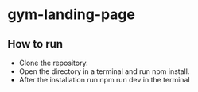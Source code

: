 # gym-landing-page

## How to run
- Clone the repository.
- Open the directory in a terminal and run npm install.
- After the installation run npm run dev in the terminal
